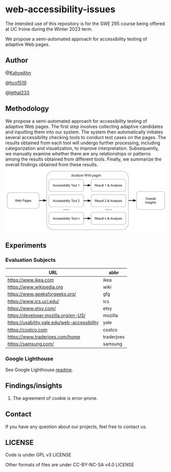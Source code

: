 # web-accessibility-issues

The intended use of this repository is for the SWE 295 course being offered at UC Irvine during the Winter 2023 term.

We propose a semi-automated approach for accessibility testing of adaptive Web pages.

## Author

@[KahyeAhn](https://github.com/KahyeAhn)

@[hcn1519](https://github.com/hcn1519)

@[lethal233](https://github.com/lethal233)

## Methodology

We propose a semi-automated approach for accessibility testing of adaptive Web pages. The first step involves collecting
adaptive candidates and inputting them into our system. The system then automatically initiates several accessibility
checking tools to conduct test cases on the pages. The results obtained from each tool will undergo further processing,
including categorization and visualization, to improve interpretation. Subsequently, we manually examine whether there
are any relationships or patterns among the results obtained from different tools. Finally, we summarize the overall
findings obtained from these results.
![img.png](fig/architecture.png)

## Experiments

### Evaluation Subjects

| URL                                          | abbr       |
|----------------------------------------------|------------|
| https://www.ikea.com                         | ikea       |
| https://www.wikipedia.org                    | wiki       |
| https://www.geeksforgeeks.org/               | gfg        |
| https://www.ics.uci.edu/                     | ics        |
| https://www.etsy.com/                        | etsy       |
| https://developer.mozilla.org/en-US/         | mozilla    |
| https://usability.yale.edu/web-accessibility | yale       |
| https://costco.com                           | costco     |
| https://www.traderjoes.com/home              | traderjoes |
| https://samsung.com/                         | samsung    |

### Google Lighthouse

See Google Lighthouse [readme](./googlelighthouse/readme.md).

## Findings/insights

1. The agreement of cookie is error-prone.

## Contact

If you have any question about our projects, feel free to contact us.

## LICENSE

Code is under GPL v3 LICENSE

Other formats of files are under CC-BY-NC-SA v4.0 LICENSE